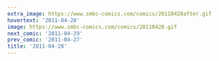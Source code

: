 ```yaml
---
extra_image: https://www.smbc-comics.com/comics/20110428after.gif
hovertext: '2011-04-28'
image: https://www.smbc-comics.com/comics/20110428.gif
next_comic: '2011-04-29'
prev_comic: '2011-04-27'
title: '2011-04-28'
---
```


